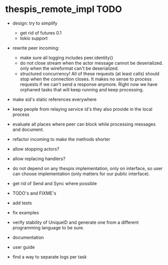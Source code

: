 # thespis_remote_impl TODO


- design: try to simplify

	- get rid of futures 0.1
	- tokio support

- rewrite peer incoming:
  - make sure all logging includes peer.identity()
  - do not close stream when the actor message cannot be deserialized. only when the wireformat can't be deserialized.
  - structured concurrency! All of these requests (at least calls) should stop when the connection
    closes. It makes no sense to process requests if we can't send a response anymore. Right now
    we have orphaned tasks that will keep running and keep processing.


- make sid's static references everywhere
- keep people from relaying service id's they also provide in the local process
- evaluate all places where peer can block while processing messages and document.
- refactor incoming to make the methods shorter
- allow stopping actors?
- allow replacing handlers?
- do not depend on any thespis implementation, only on interface, so user can
  choose implementation (only matters for our public interface).
- get rid of Send and Sync where possible

- TODO's and FIXME's
- add tests
- fix examples
- verify stability of UniqueID and generate one from a different programming language to be sure.
- documentation
- user guide

- find a way to separate logs per task
